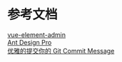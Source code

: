 # 参考文档
[vue-element-admin](https://panjiachen.github.io/vue-element-admin-site/zh/)  
[Ant Design Pro](https://pro.ant.design/docs/getting-started-cn)  
[优雅的提交你的 Git Commit Message](https://juejin.im/post/5afc5242f265da0b7f44bee4)  